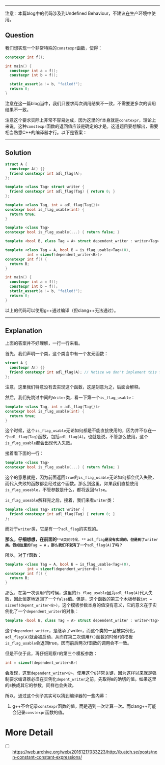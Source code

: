 
---

注意：本篇blog中的代码涉及到Undefined Behaviour，不建议在生产环境中使用。

## Question

我们想实现一个非常特殊的`constexpr`函数，使得：

```cpp
constexpr int f();

int main() {
  constexpr int a = f();
  constexpr int b = f();

  static_assert(a != b, "failed!");
  return 0;
}
```

注意在这一篇blog当中，我们只要求两次调用结果不一致，不需要更多次的调用结果不一致。

注意这个要求实际上非常不容易达成，因为这里的`f`本身就是`constexpr`，理论上来说，这种`constexpr`函数的返回值应该是确定的才是。这道题目要想解出，需要相当熟悉C++的编译器才行。以下是答案：

---

## Solution

```cpp
struct A {
  constexpr A() {}
  friend constexpr int adl_flag(A);
};

template <class Tag> struct writer {
  friend constexpr int adl_flag(Tag) { return 0; }
};

template <class Tag, int = adl_flag(Tag{})>
constexpr bool is_flag_usable(int) {
  return true;
}

template <class Tag>
constexpr bool is_flag_usable(...) { return false; }

template <bool B, class Tag = A> struct dependent_writer : writer<Tag> {};

template <class Tag = A, bool B = is_flag_usable<Tag>(0),
          int = sizeof(dependent_writer<B>)>
constexpr int f() {
  return B;
}

int main() {
  constexpr int a = f();
  constexpr int b = f();
  static_assert(a != b, "failed!");
  return 0;
}
```

以上的代码可以使用g++通过编译（但clang++无法通过）。

---

## Explanation

上面的答案并不好理解，一行一行来看。

首先，我们声明一个类，这个类当中有一个友元函数：

```cpp
struct A {
  constexpr A() {}
  friend constexpr int adl_flag(A); // Notice we don't implement this function
};
```

注意，这里我们特意没有去实现这个函数，这是刻意为之，后面会解释。

然后，我们先跳过中间的`Writer`类，看一下第一个`is_flag_usable`：

```cpp
template <class Tag, int = adl_flag(Tag{})>
constexpr bool is_flag_usable(int) {
  return true;
}
```

这个时候，这个`is_flag_usable`无论如何都是不能直接使用的，因为并不存在一个`adl_flag(Tag)`函数，包括`adl_flag(A)`。也就是说，不管怎么使用，这个`is_flag_usable`都会出现代入失败。

接着看下面的一行：

```cpp
template <class Tag>
constexpr bool is_flag_usable(...) { return false; }
```

这个的意思就是，因为前面返回`true`的`is_flag_usable`无论如何都会代入失败，而代入失败的函数都会经过这个函数。那么到这里，如果我们直接使用`is_flag_useable`，不管参数是什么，都将返回`false`。

`is_flag_useable`解释完之后，接着，我们来看`writer`类：

```cpp
template <class Tag> struct writer {
  friend constexpr int adl_flag(Tag) { return 0; }
};
```

而对于`writer`类，它是有一个`adl_flag`的实现的。

**那么，仔细想想，在前面的**`**A类的时候，**` `adl_flag`**`是没有实现的。但是到了`**`writer`**`类，假如这里的`**`Tag = A` **`，那么我们不就有了一个`**`adl_flag(A)`**`了吗？`** 

所以，对于`f`函数：

```cpp
template <class Tag = A, bool B = is_flag_usable<Tag>(0),
          int = sizeof(dependent_writer<B>)>
constexpr int f() {
  return B;
}
```

那么，在第一次调用`f`的时候，这里的`is_flag_usable`因为`adl_flag(A)`代入失败，因此恒定地返回了一个`false`值。但是，这个函数的第三个木板参数`int = sizeof(depent_writer<B>)`，这个模板参数本身的值没有意义，它的意义在于实例化了一个`dependent_writer`的对象：

```cpp
template <bool B, class Tag = A> struct dependent_writer : writer<Tag> {};
```

这个`dependent_writer`，是继承了writer，而这个类的一旦被实例化，`adl_flag(A)`就会被启动，从而在第二次调用`f()`函数的时候`f`的模板`is_flag_usable`会返回true。因而前后两次f函数的调用会不一致。

但是不仅于此，再仔细观察`f`的第三个模板参数：

```cpp
int = sizeof(dependent_writer<B>)
```

会发现，这里`dependent_writer<B>`，使用这个`B`非常关键，因为这样以来就是强制要求编译器必须在实例化`depent_writer`之前，先取得`B`的确切的值。如果这里的`B`换成其它的参数，同样也会失效。

所以，通过这个例子其实可以猜到编译器的一些内幕：

1. g++不会记录`constexpr`函数的值，而是遇到一次计算一次。而clang++可能会记录`constexpr`函数的值。

# More Detail

* [ ] https://web.archive.org/web/20161217033223/http://b.atch.se/posts/non-constant-constant-expressions/
